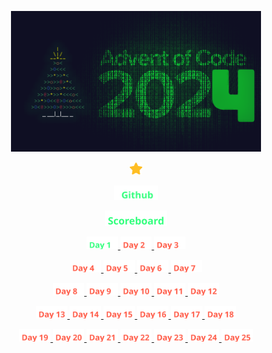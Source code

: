<p align='center'>
  <a href='https://adventofcode.com' target='_blank'>
    <img src='assets/advent-of-code-2023.png' width='400px'/>
  </a>
</p>

<p align='center' style='color:yellow;'>
  <img width='20px' height='auto' src='assets/badges/star.svg'/>
</p>

<p align='center'>
  <a href='https://github.com/ptbarnum4/advent-of-code-2023' target='_blank'>
    <img width='70px' height='auto' src='assets/badges/github.svg'/>
  </a>
</p>

<p align='center'>
  <a href='https://adventofcode.com/2023/leaderboard/private/view/808675' target='_blank'>
    <img width='100px' height='auto' src='assets/badges/scoreboard.svg'/>
  </a>
</p>

<p align='center'>
  <a href='day01/README.md'>
    <img width='50px' height='auto' src='assets/badges/complete/day1.svg'/>
  </a>
  <a href='day02/README.md'>
    <img width='50px' height='auto' src='assets/badges/incomplete/day2.svg'/>
  </a>
  <a href='day03/README.md'>
    <img width='50px' height='auto' src='assets/badges/incomplete/day3.svg'/>
  </a>
</p>

<p align='center'>
  <a href='day04/README.md'>
    <img width='50px' height='auto' src='assets/badges/incomplete/day4.svg'/>
  </a>
  <a href='day05/README.md'>
    <img width='50px' height='auto' src='assets/badges/incomplete/day5.svg'/>
  </a>
  <a href='day06/README.md'>
    <img width='50px' height='auto' src='assets/badges/incomplete/day6.svg'/>
  </a>
  <a href='day07/README.md'>
    <img width='50px' height='auto' src='assets/badges/incomplete/day7.svg'/>
  </a>
</p>

<p align='center'>
  <a href='day08/README.md'>
    <img width='50px' height='auto' src='assets/badges/incomplete/day8.svg'/>
  </a>
  <a href='day09/README.md'>
    <img width='50px' height='auto' src='assets/badges/incomplete/day9.svg'/>
  </a>
  <a href='day10/README.md'>
    <img width='50px' height='auto' src='assets/badges/incomplete/day10.svg'/>
  </a>
  <a href='day11/README.md'>
    <img width='50px' height='auto' src='assets/badges/incomplete/day11.svg'/>
  </a>
  <a href='day12/README.md'>
    <img width='50px' height='auto' src='assets/badges/incomplete/day12.svg'/>
  </a>
</p>

<p align='center'>
  <a href='day13/README.md'>
    <img width='50px' height='auto' src='assets/badges/incomplete/day13.svg'/>
  </a>
  <a href='day14/README.md'>
    <img width='50px' height='auto' src='assets/badges/incomplete/day14.svg'/>
  </a>
  <a href='day15/README.md'>
    <img width='50px' height='auto' src='assets/badges/incomplete/day15.svg'/>
  </a>
  <a href='day16/README.md'>
    <img width='50px' height='auto' src='assets/badges/incomplete/day16.svg'/>
  </a>
  <a href='day17/README.md'>
    <img width='50px' height='auto' src='assets/badges/incomplete/day17.svg'/>
  </a>
  <a href='day18/README.md'>
    <img width='50px' height='auto' src='assets/badges/incomplete/day18.svg'/>
  </a>
</p>

<p align='center'>
  <a href='day19/README.md'>
    <img width='50px' height='auto' src='assets/badges/incomplete/day19.svg'/>
  </a>
  <a href='day20/README.md'>
    <img width='50px' height='auto' src='assets/badges/incomplete/day20.svg'/>
  </a>
  <a href='day21/README.md'>
    <img width='50px' height='auto' src='assets/badges/incomplete/day21.svg'/>
  </a>
  <a href='day22/README.md'>
    <img width='50px' height='auto' src='assets/badges/incomplete/day22.svg'/>
  </a>
  <a href='day23/README.md'>
    <img width='50px' height='auto' src='assets/badges/incomplete/day23.svg'/>
  </a>
  <a href='day24/README.md'>
    <img width='50px' height='auto' src='assets/badges/incomplete/day24.svg'/>
  </a>
  <a href='day25/README.md'>
    <img width='50px' height='auto' src='assets/badges/incomplete/day25.svg'/>
  </a>
</p>
